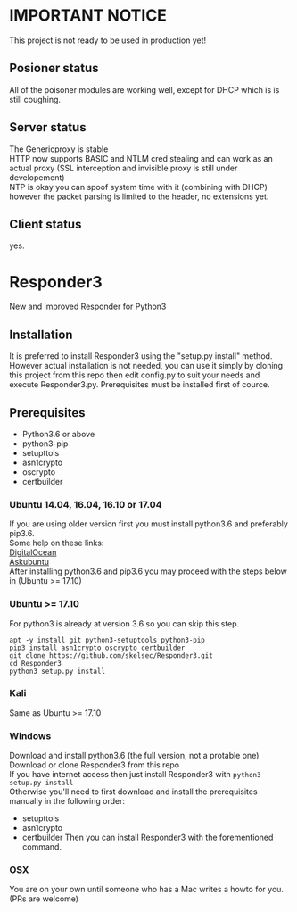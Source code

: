 # IMPORTANT NOTICE
This project is not ready to be used in production yet!  
## Posioner status  
All of the poisoner modules are working well, except for DHCP which is is still coughing.  
## Server status 
The Genericproxy is stable  
HTTP now supports BASIC and NTLM cred stealing and can work as an actual proxy (SSL interception and invisible proxy is still under developement)  
NTP is okay you can spoof system time with it (combining with DHCP) however the packet parsing is limited to the header, no extensions yet.  

## Client status
yes.  

# Responder3
New and improved Responder for Python3


## Installation
It is preferred to install Responder3 using the "setup.py install" method. However actual installation is not needed, you can use it simply by cloning this project from this repo then edit config.py to suit your needs and execute Responder3.py. 
Prerequisites must be installed first of cource.

## Prerequisites
* Python3.6 or above
* python3-pip
* setupttols
* asn1crypto
* oscrypto
* certbuilder

### Ubuntu 14.04, 16.04, 16.10 or 17.04
If you are using older version first you must install python3.6 and preferably pip3.6.  
Some help on these links:  
[DigitalOcean](https://www.digitalocean.com/community/tutorials/how-to-install-python-3-and-set-up-a-local-programming-environment-on-ubuntu-16-04)  
[Askubuntu](https://askubuntu.com/questions/865554/how-do-i-install-python-3-6-using-apt-get)  
After installing python3.6 and pip3.6 you may proceed with the steps below in (Ubuntu >= 17.10)

### Ubuntu >= 17.10
For  python3 is already at version 3.6 so you can skip this step.  
```
apt -y install git python3-setuptools python3-pip
pip3 install asn1crypto oscrypto certbuilder
git clone https://github.com/skelsec/Responder3.git
cd Responder3
python3 setup.py install
```

### Kali
Same as Ubuntu >= 17.10

### Windows
Download and install python3.6 (the full version, not a protable one)  
Download or clone Responder3 from this repo  
If you have internet access then just install Responder3 with ```python3 setup.py install```  
Otherwise you'll need to first download and install the prerequisites manually in the following order:  
* setupttols
* asn1crypto
* certbuilder
Then you can install Responder3 with the forementioned command.

### OSX
You are on your own until someone who has a Mac writes a howto for you.
(PRs are welcome)
